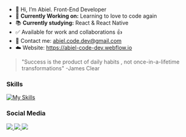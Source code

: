 - 👋 Hi, I’m Abiel. Front-End Developer
- 🌱 **Currently Working on:** Learning to love to code again
- 📚 **Currently studying:** React & React Native
- ✅ Available for work and collaborations 👍
- 📧 Contact me: abiel.code.dev@gmail.com
- ☁️ Website: https://abiel-code-dev.webflow.io

> "Success is the product of daily habits 
> , not once-in-a-lifetime transformations"
> -James Clear

### Skills
[![My Skills](https://skillicons.dev/icons?i=html,css,js,react,nodejs,tailwindcss,firebase,figma,git,github,webflow)](https://skillicons.dev)

### Social Media
<p align="left">
  <a href="https://instagram.com/abiel.code.dev">
    <img src="https://skillicons.dev/icons?i=instagram" />
  </a>
  <a href="https://twitter.com/abielcodedev">
    <img src="https://skillicons.dev/icons?i=twitter" />
  </a>
  <a href="https://linkedin.com/">
    <img src="https://skillicons.dev/icons?i=linkedin" />
  </a>
</p>

<!---
Abiel101/Abiel101 is a ✨ special ✨ repository because its `README.md` (this file) appears on your GitHub profile.
You can click the Preview link to take a look at your changes.
--->
